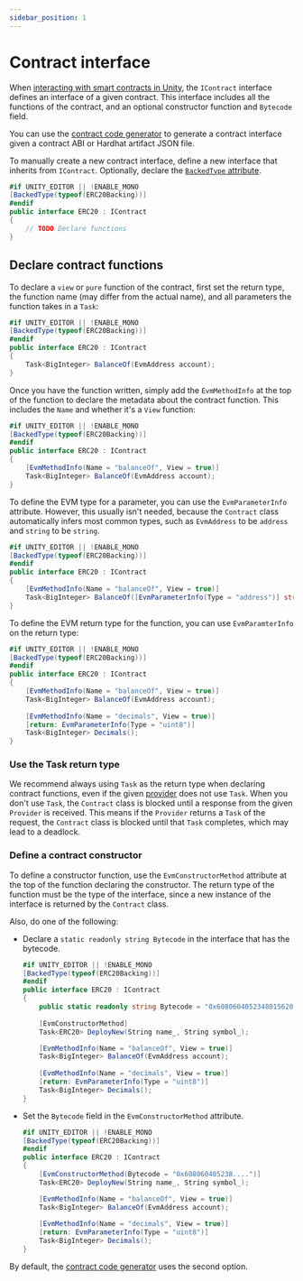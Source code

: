 ```yaml
---
sidebar_position: 1
---
```


# Contract interface

When [interacting with smart contracts in Unity](index.md), the `IContract` interface defines an
interface of a given contract.
This interface includes all the functions of the contract, and an optional constructor function and
`Bytecode` field.

You can use the [contract code generator](index.md#generate-contract-code) to generate a contract
interface given a contract ABI or Hardhat artifact JSON file.

To manually create a new contract interface, define a new interface that inherits from `IContract`.
Optionally, declare the [`BackedType` attribute](contract-factory.md#backed-type-contract-factory).

```csharp
#if UNITY_EDITOR || !ENABLE_MONO  
[BackedType(typeof(ERC20Backing))]  
#endif  
public interface ERC20 : IContract  
{
	// TODO Declare functions
}
```

## Declare contract functions

To declare a `view` or `pure` function of the contract, first set the return type, the function name
(may differ from the actual name), and all parameters the function takes in a `Task`:

```csharp
#if UNITY_EDITOR || !ENABLE_MONO  
[BackedType(typeof(ERC20Backing))]  
#endif  
public interface ERC20 : IContract  
{
	Task<BigInteger> BalanceOf(EvmAddress account);
}
```

Once you have the function written, simply add the `EvmMethodInfo` at the top of the function to
declare the metadata about the contract function.
This includes the `Name` and whether it's a `View` function:

```csharp
#if UNITY_EDITOR || !ENABLE_MONO  
[BackedType(typeof(ERC20Backing))]  
#endif  
public interface ERC20 : IContract  
{
	[EvmMethodInfo(Name = "balanceOf", View = true)]
	Task<BigInteger> BalanceOf(EvmAddress account);
}
```

To define the EVM type for a parameter, you can use the `EvmParameterInfo` attribute.
However, this usually isn't needed, because the `Contract` class automatically infers most common
types, such as `EvmAddress` to be `address` and `string` to be `string`.

```csharp
#if UNITY_EDITOR || !ENABLE_MONO  
[BackedType(typeof(ERC20Backing))]  
#endif  
public interface ERC20 : IContract  
{
	[EvmMethodInfo(Name = "balanceOf", View = true)]
	Task<BigInteger> BalanceOf([EvmParameterInfo(Type = "address")] string account);
}
```

To define the EVM return type for the function, you can use `EvmParamterInfo` on the return type:

```csharp
#if UNITY_EDITOR || !ENABLE_MONO  
[BackedType(typeof(ERC20Backing))]  
#endif  
public interface ERC20 : IContract  
{
	[EvmMethodInfo(Name = "balanceOf", View = true)]
	Task<BigInteger> BalanceOf(EvmAddress account);
	
	[EvmMethodInfo(Name = "decimals", View = true)]  
	[return: EvmParameterInfo(Type = "uint8")]  
	Task<BigInteger> Decimals();
}
```

### Use the Task return type

We recommend always using `Task` as the return type when declaring contract functions, even if
the given [provider](contract-provider.md) does not use `Task`.
When you don't use `Task`, the `Contract` class is blocked until a response from the given
`Provider` is received.
This means if the `Provider` returns a `Task` of the request, the `Contract` class is blocked until
that `Task` completes, which may lead to a deadlock.

### Define a contract constructor

To define a constructor function, use the `EvmConstructorMethod` attribute at the top of the
function declaring the constructor.
The return type of the function must be the type of the interface, since a new instance of the
interface is returned by the `Contract` class.

Also, do one of the following:

- Declare a `static readonly string Bytecode` in the interface that has the bytecode.

    ```csharp
    #if UNITY_EDITOR || !ENABLE_MONO  
    [BackedType(typeof(ERC20Backing))]  
    #endif  
    public interface ERC20 : IContract  
    {
        public static readonly string Bytecode = "0x6080604052348015620000115760008....";  
          
        [EvmConstructorMethod]  
        Task<ERC20> DeployNew(String name_, String symbol_);
    
        [EvmMethodInfo(Name = "balanceOf", View = true)]
        Task<BigInteger> BalanceOf(EvmAddress account);
        
        [EvmMethodInfo(Name = "decimals", View = true)]  
        [return: EvmParameterInfo(Type = "uint8")]  
        Task<BigInteger> Decimals();
    }
    ```

- Set the `Bytecode` field in the `EvmConstructorMethod` attribute.

    ```csharp
    #if UNITY_EDITOR || !ENABLE_MONO  
    [BackedType(typeof(ERC20Backing))]  
    #endif  
    public interface ERC20 : IContract  
    {
        [EvmConstructorMethod(Bytecode = "0x608060405238....")]  
        Task<ERC20> DeployNew(String name_, String symbol_);
    
        [EvmMethodInfo(Name = "balanceOf", View = true)]
        Task<BigInteger> BalanceOf(EvmAddress account);
        
        [EvmMethodInfo(Name = "decimals", View = true)]  
        [return: EvmParameterInfo(Type = "uint8")]  
        Task<BigInteger> Decimals();
    }
    ```

By default, the [contract code generator](index.md#generate-contract-code) uses the second option.
